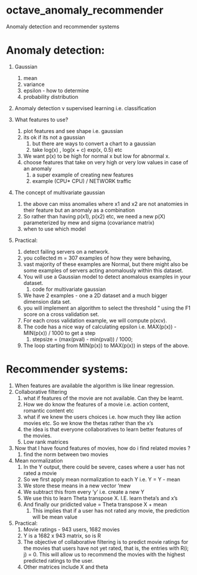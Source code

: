 # octave_anomaly_recommender
Anomaly detection and recommender systems

Anomaly detection:
=============

1.  Gaussian
    1. mean
    2. variance
    3. epsilon - how to determine 
    4. probability distribution
2. Anomaly detection v supervised learning i.e. classification
3. What features to use?
    1. plot features and see shape i.e. gaussian
    2. its ok if its not a gaussian
        1. but there are ways to convert a chart to a gaussian
        2. take log(x) , log(x + c) exp(x, 0.5) etc
    3. We want p(x) to be high for normal x but low for abnormal x.
    4. choose features that take on very high or very low values in case of an anomaly
        1. a super example of creating new features
        2. example (CPU* CPU) / NETWORK traffic
4. The concept of multivariate gaussian
    1. the above can miss anomalies where x1 and x2 are not anatomies in their feature but an anomaly as a combination
    2. So rather than having p(x1), p(x2) etc, we need a new p(X) parameterized by mew and sigma (covariance matrix)
    3. when to use which model

5. Practical:
    1. detect failing servers on a network.
    2. you collected m = 307 examples of how they were behaving,
    3. vast majority of these examples are  Normal, but there might also be some examples of servers acting anomalously within this dataset.
    4. You will use a Gaussian model to detect anomalous examples in your dataset.
        1. code for multivariate gaussian
    5. We have 2 examples - one a 2D dataset and a much bigger dimension data set.
    6. you will implement an algorithm to select the threshold " using the F1 score on a cross validation set.
    7. For each cross validation example, we will compute p(xcv).
    8. The code has a nice way of calculating epsilon i.e. MAX(p(x)) - MIN(p(x)) / 1000 to get a step
        1. stepsize = (max(pval) - min(pval)) / 1000;
    9. The loop starting from MIN(p(x)) to MAX(p(x)) in steps of the above.

Recommender systems:
==================
1. When features are available the algorithm is like linear regression.
2. Collaborative filtering
    1.  what if features of the movie are not available. Can they be learnt.
    2. How we do know the features of a movie i.e. action content, romantic content etc
    3. what if we knew the users choices i.e. how much they like action movies etc. So we know the thetas rather than the x’s
    4. the idea is that everyone collaboratives to learn better features of the movies.
    5. Low rank matrices
3. Now that I have found features of movies, how do i find related movies ?
    1. find the norm between two movies
4. Mean normalization
    1. In the Y output, there could be severe, cases where a user has not rated a movie
    2. So we first apply mean normalization to each Y i.e. Y = Y - mean
    3. We store these means in a new vector ‘mew
    4. We subtract this from every ‘y’ i.e. create  a new Y
    5. We use this to learn Theta transpose X. I.E. learn theta’s and x’s
    6. And finally our pridicted value = Theta transpose X + mean
        1. This implies that if a user has not rated any movie, the prediction will be mean value
5. Practical:
    1. Movie ratings - 943 users, 1682 movies
    2. Y is a 1682 x 943 matrix, so is R
    3. The objective of collaborative  filtering is to predict movie ratings for the movies that users have not yet rated, that is, the entries with R(i; j) = 0. This will allow us to recommend the movies with the highest predicted ratings to the user.
    4. Other matrices include X and theta
